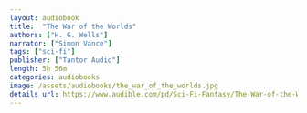 ```yaml
---
layout: audiobook
title:  "The War of the Worlds"
authors: ["H. G. Wells"]
narrator: ["Simon Vance"]
tags: ["sci-fi"]
publisher: ["Tantor Audio"]
length: 5h 56m
categories: audiobooks
image: /assets/audiobooks/the_war_of_the_worlds.jpg
details_url: https://www.audible.com/pd/Sci-Fi-Fantasy/The-War-of-the-Worlds-Audiobook/B002V0KHZA
---
```

